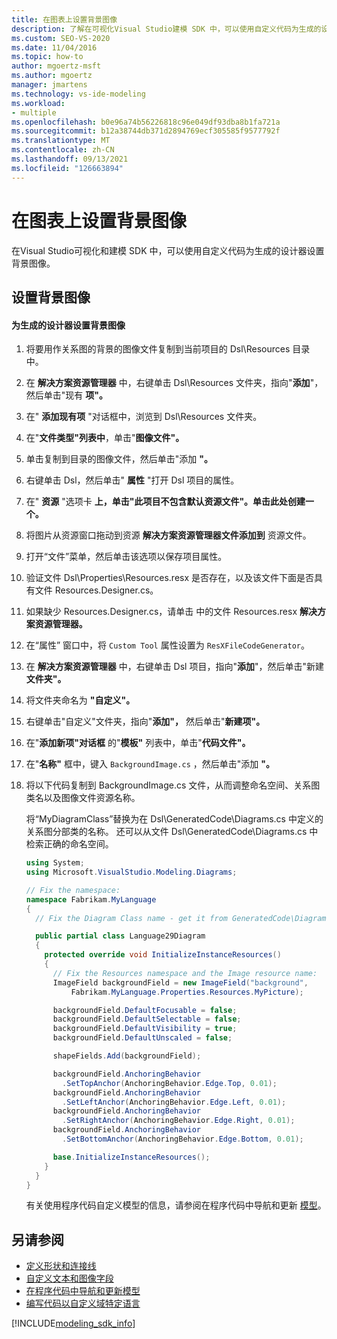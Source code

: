 ```yaml
---
title: 在图表上设置背景图像
description: 了解在可视化Visual Studio建模 SDK 中，可以使用自定义代码为生成的设计器设置背景图像。
ms.custom: SEO-VS-2020
ms.date: 11/04/2016
ms.topic: how-to
author: mgoertz-msft
ms.author: mgoertz
manager: jmartens
ms.technology: vs-ide-modeling
ms.workload:
- multiple
ms.openlocfilehash: b0e96a74b56226818c96e049df93dba8b1fa721a
ms.sourcegitcommit: b12a38744db371d2894769ecf305585f9577792f
ms.translationtype: MT
ms.contentlocale: zh-CN
ms.lasthandoff: 09/13/2021
ms.locfileid: "126663894"
---
```

# <a name="setting-a-background-image-on-a-diagram"></a>在图表上设置背景图像
在Visual Studio可视化和建模 SDK 中，可以使用自定义代码为生成的设计器设置背景图像。

## <a name="setting-the-background-image"></a>设置背景图像

#### <a name="to-set-a-background-image-for-a-generated-designer"></a>为生成的设计器设置背景图像

1. 将要用作关系图的背景的图像文件复制到当前项目的 Dsl\Resources 目录中。

2. 在 **解决方案资源管理器** 中，右键单击 Dsl\Resources 文件夹，指向"**添加**"，然后单击"现有 **项"。**

3. 在" **添加现有项** "对话框中，浏览到 Dsl\Resources 文件夹。

4. 在"**文件类型"列表中**，单击"**图像文件"。**

5. 单击复制到目录的图像文件，然后单击"添加 **"。**

6. 右键单击 Dsl，然后单击" **属性** "打开 Dsl 项目的属性。

7. 在" **资源** "选项卡 **上，单击"此项目不包含默认资源文件"。单击此处创建一个。**

8. 将图片从资源窗口拖动到资源 **解决方案资源管理器文件添加到** 资源文件。

9. 打开“文件”菜单，然后单击该选项以保存项目属性。

10. 验证文件 Dsl\Properties\Resources.resx 是否存在，以及该文件下面是否具有文件 Resources.Designer.cs。

11. 如果缺少 Resources.Designer.cs，请单击 中的文件 Resources.resx **解决方案资源管理器。**

12. 在“属性”  窗口中，将 `Custom Tool` 属性设置为 `ResXFileCodeGenerator`。

13. 在 **解决方案资源管理器** 中，右键单击 Dsl 项目，指向"**添加**"，然后单击"新建 **文件夹"。**

14. 将文件夹命名为 **"自定义"。**

15. 右键单击"自定义"文件夹，指向"**添加"，** 然后单击"**新建项"。**

16. 在"**添加新项"对话框** 的"**模板"** 列表中，单击"**代码文件"。**

17. 在"**名称"** 框中，键入 `BackgroundImage.cs` ，然后单击"添加 **"。**

18. 将以下代码复制到 BackgroundImage.cs 文件，从而调整命名空间、关系图类名以及图像文件资源名称。

     将“MyDiagramClass”替换为在 Dsl\GeneratedCode\Diagrams.cs 中定义的关系图分部类的名称。 还可以从文件 Dsl\GeneratedCode\Diagrams.cs 中检索正确的命名空间。

    ```csharp
    using System;
    using Microsoft.VisualStudio.Modeling.Diagrams;

    // Fix the namespace:
    namespace Fabrikam.MyLanguage
    {
      // Fix the Diagram Class name - get it from GeneratedCode\Diagram.cs

      public partial class Language29Diagram
      {
        protected override void InitializeInstanceResources()
        {
          // Fix the Resources namespace and the Image resource name:
          ImageField backgroundField = new ImageField("background",
              Fabrikam.MyLanguage.Properties.Resources.MyPicture);

          backgroundField.DefaultFocusable = false;
          backgroundField.DefaultSelectable = false;
          backgroundField.DefaultVisibility = true;
          backgroundField.DefaultUnscaled = false;

          shapeFields.Add(backgroundField);

          backgroundField.AnchoringBehavior
            .SetTopAnchor(AnchoringBehavior.Edge.Top, 0.01);
          backgroundField.AnchoringBehavior
            .SetLeftAnchor(AnchoringBehavior.Edge.Left, 0.01);
          backgroundField.AnchoringBehavior
            .SetRightAnchor(AnchoringBehavior.Edge.Right, 0.01);
          backgroundField.AnchoringBehavior
            .SetBottomAnchor(AnchoringBehavior.Edge.Bottom, 0.01);

          base.InitializeInstanceResources();
        }
      }
    }
    ```

     有关使用程序代码自定义模型的信息，请参阅在程序代码中导航和更新 [模型](../modeling/navigating-and-updating-a-model-in-program-code.md)。

## <a name="see-also"></a>另请参阅

- [定义形状和连接线](../modeling/defining-shapes-and-connectors.md)
- [自定义文本和图像字段](../modeling/customizing-text-and-image-fields.md)
- [在程序代码中导航和更新模型](../modeling/navigating-and-updating-a-model-in-program-code.md)
- [编写代码以自定义域特定语言](../modeling/writing-code-to-customise-a-domain-specific-language.md)

[!INCLUDE[modeling_sdk_info](includes/modeling_sdk_info.md)]
